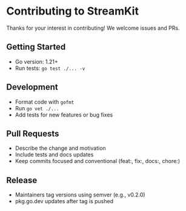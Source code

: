 # Contributing to StreamKit

Thanks for your interest in contributing! We welcome issues and PRs.

## Getting Started

- Go version: 1.21+
- Run tests: `go test ./... -v`

## Development

- Format code with `gofmt`
- Run `go vet ./...`
- Add tests for new features or bug fixes

## Pull Requests

- Describe the change and motivation
- Include tests and docs updates
- Keep commits focused and conventional (feat:, fix:, docs:, chore:)

## Release

- Maintainers tag versions using semver (e.g., v0.2.0)
- pkg.go.dev updates after tag is pushed
